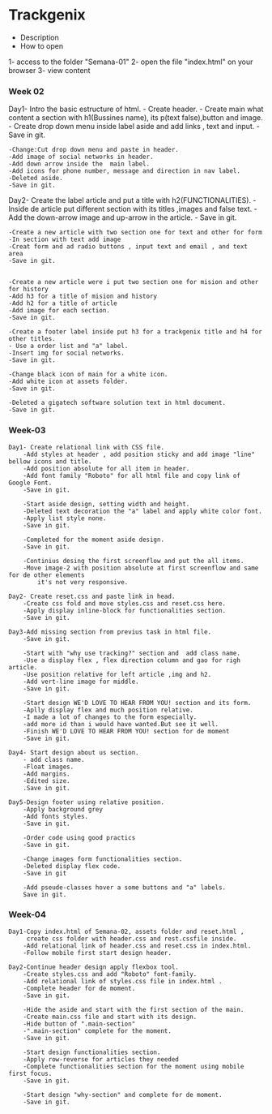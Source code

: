 # Trackgenix
- Description
- How to open

1- access to the folder "Semana-01"
2- open the file "index.html" on your browser
3- view content
### Week 02
Day1- Intro the basic estructure of html.
    - Create header.
    - Create main what content a section with h1(Bussines name), its p(text false),button  and image.
    - Create drop down menu inside label aside and add links , text and input.
    -Save in git.

    -Change:Cut drop down menu and paste in header.
    -Add image of social networks in header.
    -Add down arrow inside the  main label. 
    -Add icons for phone number, message and direction in nav label.
    -Deleted aside.
    -Save in git.

Day2- Create the label article and put a title with h2(FUNCTIONALITIES).
    - Inside de article put different section with its titles ,images and  false text.
    - Add the down-arrow image and up-arrow in the  article.
    - Save in git.

    -Create a new article with two section one for text and other for form
    -In section with text add image
    -Creat form and ad radio buttons , input text and email , and text area
    -Save in git.

    
    -Create a new article were i put two section one for mision and other for history
    -Add h3 for a title of mision and history
    -Add h2 for a title of article
    -Add image for each section.
    -Save in git.

    -Create a footer label inside put h3 for a trackgenix title and h4 for other titles.
    - Use a order list and "a" label.
    -Insert img for social networks.
    -Save in git.

    -Change black icon of main for a white icon.
    -Add white icon at assets folder.
    -Save in git.

    -Deleted a gigatech software solution text in html document.
    -Save in git.
### Week-03

    Day1- Create relational link with CSS file.
        -Add styles at header , add position sticky and add image "line" bellow icons and title.
        -Add position absolute for all item in header.
        -Add font family "Roboto" for all html file and copy link of Google Font.
        -Save in git.

        -Start aside design, setting width and height.
        -Deleted text decoration the "a" label and apply white color font.
        -Apply list style none.
        -Save in git.

        -Completed for the moment aside design.
        -Save in git.

        -Continius desing the first screenflow and put the all items.
        -Move image-2 with position absolute at first screenflow and same for de other elements
            it's not very responsive.

    Day2- Create reset.css and paste link in head.
        -Create css fold and move styles.css and reset.css here.
        -Apply display inline-block for functionalities section.
        -Save in git.

    Day3-Add missing section from previus task in html file.
        -Save in git.

        -Start with "why use tracking?" section and  add class name.
        -Use a display flex , flex direction column and gao for righ article.
        -Use position relative for left article ,img and h2.
        -Add vert-line image for middle.
        -Save in git. 

        -Start design WE'D LOVE TO HEAR FROM YOU! section and its form.
        -Aplly display flex and much position relative.
        -I made a lot of changes to the form especially.
        -add more id than i would have wanted.But see it well.
        -Finish WE'D LOVE TO HEAR FROM YOU! section for de moment
        -Save in git.

    Day4- Start design about us section.
        - add class name.
        -Float images.
        -Add margins.
        -Edited size.
        .Save in git.

    Day5-Design footer using relative position.
        -Apply background grey 
        -Add fonts styles.
        -Save in git.

        -Order code using good practics
        -Save in git.

        -Change images form functionalities section.
        -Deleted display flex code. 
        -Save in git

        -Add pseude-classes hover a some buttons and "a" labels.
        Save in git. 

### Week-04 

    Day1-Copy index.html of Semana-02, assets folder and reset.html ,
         create css folder with header.css and rest.cssfile inside.
        -Add relational link of header.css and reset.css in index.html.
        -Follow mobile first start design header.

    Day2-Continue header design apply flexbox tool.
        -Create styles.css and add "Roboto" font-family.
        -Add relational link of styles.css file in index.html .
        -Complete header for de moment.
        -Save in git.

        -Hide the aside and start with the first section of the main.
        -Create main.css file and start with its design.
        -Hide button of ".main-section" 
        -".main-section" complete for the moment.
        -Save in git.

        -Start design functionalities section.
        -Apply row-reverse for articles they needed
        -Complete functionalities section for the moment using mobile first focus.
        -Save in git.

        -Start design "why-section" and complete for de moment.
        -Save in git.
